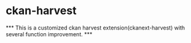 # ckan-harvest

*** This is a customized ckan harvest extension(ckanext-harvest) with several function improvement. ***
